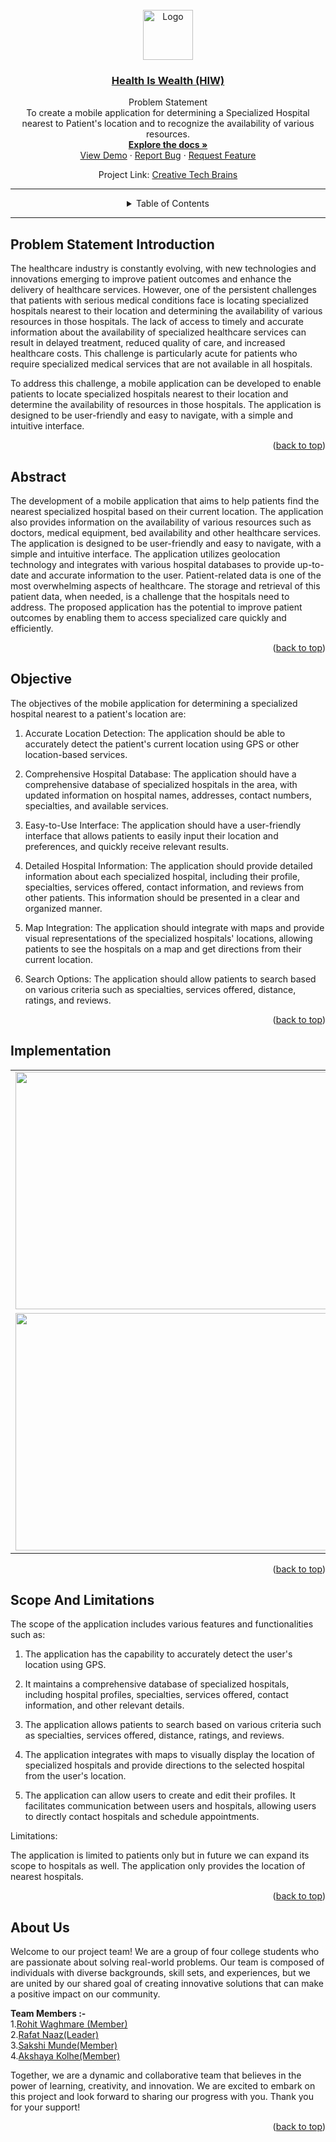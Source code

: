 <div id="top"></div>
<!-- Improved compatibility of back to top link: See: https://github.com/othneildrew/Best-README-Template/pull/73 -->
<a name="readme-top"></a>


<br />
<div align="center">
  <a href="https://github.com/SAWASTHA/Creative-Tech-Brains">
    <img src="https://user-images.githubusercontent.com/92391500/232209609-2de0d41f-5607-44d6-a96a-10c60e074f04.jpg" alt="Logo" width="80" height="80">
  </a>
<h3 align="center"><a href="https://github.com/SAWASTHA/Creative-Tech-Brains">Health Is Wealth (HIW)</a></h3>
  <p align="center">
   Problem Statement <br>
  To create a mobile application for determining a Specialized Hospital nearest to Patient's location and to recognize the availability of various resources.
    <br />
    <a href="https://drive.google.com/file/d/1nCIOjKuWHBv7wZy39Ms_Qa1s_IdZ79bF/view"><strong>Explore the docs »</strong></a>
    <br />
    <a href="https://drive.google.com/file/d/1jqGxYChdbK-KWYKuod_o8_KHbbX2AH-Z/view">View Demo</a>
    ·
    <a href="https://github.com/SAWASTHA/Creative-Tech-Brains/issues">Report Bug</a>
    ·
    <a href="https://github.com/SAWASTHA/Creative-Tech-Brains/issues">Request Feature</a>
     
  </p>
  
   Project Link: [Creative Tech Brains](https://github.com/SAWASTHA)
</div>
  <hr>
  
  
<details align="center">
 <summary>Table of Contents</summary>
  <ol>
    <li> <a href="#problem-statement-introduction">Problem Statement Introduction</a> </li>
    <li><a href="#abstract">Abstract</a></li>
    <li><a href="#objective">Objective</a></li>
    <li><a href="#implementation">Implementation</a></li>
    <li><a href="#scope-and-limitations">Scope And Limitations</a></li>
    <li><a href="#about-us">About Us</a></li>
  </ol>
</details>

<hr>


##  Problem Statement Introduction
 
The healthcare industry is constantly evolving, with new technologies and innovations emerging to improve patient outcomes and enhance the delivery of healthcare services. However, one of the persistent challenges that patients with serious medical conditions face is locating specialized hospitals nearest to their location and determining the availability of various resources in those hospitals.
The lack of access to timely and accurate information about the availability of specialized healthcare services can result in delayed treatment, reduced quality of care, and increased healthcare costs. This challenge is particularly acute for patients who require specialized medical services that are not available in all hospitals.

To address this challenge, a mobile application can be developed to enable patients to locate specialized hospitals nearest to their location and determine the availability of resources in those hospitals. The application is designed to be user-friendly and easy to navigate, with a simple and intuitive interface.


<p align="right">(<a href="#readme-top">back to top</a>)</p>

## Abstract

The development of a mobile application that aims to help patients find the nearest specialized hospital based on their current location. The application also provides information on the availability of various resources such as doctors, medical equipment, bed availability and other healthcare services. The application is designed to be user-friendly and easy to navigate, with a simple and intuitive interface. The application utilizes geolocation technology and integrates with various hospital databases to provide up-to-date and accurate information to the user. 
Patient-related data is one of the most overwhelming aspects of healthcare. The storage and retrieval of this patient data, when needed, is a challenge that the hospitals need to address. The proposed application has the potential to improve patient outcomes by enabling them to access specialized care quickly and efficiently.



<p align="right">(<a href="#readme-top">back to top</a>)</p>

## Objective

The objectives of the mobile application for determining a specialized hospital nearest to a patient's location are:

1.	Accurate Location Detection: The application should be able to accurately detect the patient's current location using GPS or other location-based services.

2.	Comprehensive Hospital Database: The application should have a comprehensive database of specialized hospitals in the area, with updated information on hospital names, addresses, contact numbers, specialties, and available services.

3.	Easy-to-Use Interface: The application should have a user-friendly interface that allows patients to easily input their location and preferences, and quickly receive relevant results.

4.	Detailed Hospital Information: The application should provide detailed information about each specialized hospital, including their profile, specialties, services offered, contact information, and reviews from other patients. This information should be presented in a clear and organized manner.

5.	Map Integration: The application should integrate with maps and provide visual representations of the specialized hospitals' locations, allowing patients to see the hospitals on a map and get directions from their current location.

6.	Search Options: The application should allow patients to search based on various criteria such as specialties, services offered, distance, ratings, and reviews.



<p align="right">(<a href="#readme-top">back to top</a>)</p>

## Implementation


<table>
  <tr>
    <td><img src="https://user-images.githubusercontent.com/92391500/232313561-1ad99c85-7c00-4214-b185-e1ba4283f4d6.jpg" width=2000 height=380></td>
    <td><img src="https://user-images.githubusercontent.com/92391500/232313574-e8e79459-fc26-4970-8fde-cc71dcf60d96.jpg" width=2000 height=380></td>
    <td><img src="https://user-images.githubusercontent.com/92391500/232313601-1b29ad28-8aaf-4ee9-83f0-11a7dd022f71.jpg" width=2000 height=380></td>
     <td><img src="https://user-images.githubusercontent.com/92391500/232313611-5c726232-cec2-4472-b930-f886e73ab152.jpg" width=2000 height=380></td>
    <td><img src="https://user-images.githubusercontent.com/92391500/232313620-e5945c3b-d275-4995-8a4f-cc642ff9208a.jpg" width=2000 height=380></td>
        <td><img src="https://user-images.githubusercontent.com/92391500/232313630-6ff4098d-d2fd-4244-a48a-cd4cc2f995c8.jpg" width=2000 height=380></td>
  </tr>
  <tr>
    <td><img src="https://user-images.githubusercontent.com/92391500/232313694-23b79c3c-2c54-4ab7-9697-23fb067151bd.jpg" width=2000 height=380></td>
     <td><img src="https://user-images.githubusercontent.com/92391500/232313723-3a0a23ca-5a81-4413-af7b-4fe92ee86d38.jpg" width=2000 height=380></td>
    <td><img src="https://user-images.githubusercontent.com/92391500/232313731-ba92d766-1857-4b4e-bdcb-933bd622b5b0.jpg" width=2000 height=380></td>
    <td><img src="https://user-images.githubusercontent.com/92391500/232313770-0b356690-4599-4057-a660-f5f35bd90e74.jpg" width=2000 height=380></td>
    <td><img src="https://user-images.githubusercontent.com/92391500/232313782-94ff6c60-008a-47bb-a44a-b6b3d5adb1c1.jpg" width=2000 height=380></td>
  </tr>
 </table>


<p align="right">(<a href="#readme-top">back to top</a>)</p>


## Scope And Limitations


The scope of the application includes various features and functionalities such as: 

1.	The application has the capability to accurately detect the user's location using GPS. 

2.	It maintains a comprehensive database of specialized hospitals, including hospital profiles, specialties, services offered, contact information, and other relevant details.

3.	The application allows patients to search based on various criteria such as specialties, services offered, distance, ratings, and reviews.
 
4.	The application integrates with maps to visually display the location of specialized hospitals and provide directions to the selected hospital from the user's location.

5.	The application can allow users to create and edit their profiles. It facilitates communication between users and hospitals, allowing users to directly contact hospitals and schedule appointments.

Limitations: 

The application is limited to patients only but in future we can expand its scope to hospitals as well. The application only provides the location of nearest hospitals. 


<p align="right">(<a href="#readme-top">back to top</a>)</p>




## About Us

Welcome to our project team! We are a group of four college students who are passionate about solving real-world problems. Our team is composed of individuals with diverse backgrounds, skill sets, and experiences, but we are united by our shared goal of creating innovative solutions that can make a positive impact on our community.

<strong> Team Members :-</strong><br>
1.[Rohit Waghmare (Member)](https://github.com/Rohitwaghmare7)<br>
2.[Rafat Naaz(Leader)](https://github.com/RafatNaaz25)<br>
3.[Sakshi Munde(Member)](https://github.com/sakshimunde18)<br>
4.[Akshaya Kolhe(Member)](https://github.com/AkshayaKolhe)<br>

Together, we are a dynamic and collaborative team that believes in the power of learning, creativity, and innovation. We are excited to embark on this project and look forward to sharing our progress with you. Thank you for your support!

<p align="right">(<a href="#readme-top">back to top</a>)</p>
